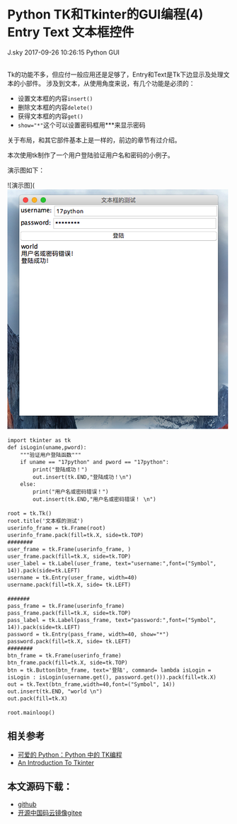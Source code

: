 <div class="blog-article">
<h1 class="title">Python TK和Tkinter的GUI编程(4) Entry Text 文本框控件</h1>
<span class="author">J.sky</span>
<span class="time">2017-09-26 10:26:15</span>
<span class="tag">Python GUI</span>
</div>
</br>

Tk的功能不多，但应付一般应用还是足够了，Entry和Text是Tk下边显示及处理文本的小部件。
涉及到文本，从使用角度来说，有几个功能是必须的：

+ 设置文本框的内容`insert()`
+ 删除文本框的内容`delete()`
+ 获得文本框的内容`get()`
+ `show="*"`这个可以设置密码框用***来显示密码

关于布局，和其它部件基本上是一样的，前边的章节有过介绍。

本次使用tk制作了一个用户登陆验证用户名和密码的小例子。

演示图如下：

![演示图](![输入图片说明](assets/images/media/upload/2017/09/Snip20170926_4.png)

<pre><code class="python">import tkinter as tk
def isLogin(uname,pword):
    """验证用户登陆函数"""
    if uname == "17python" and pword == "17python":
        print("登陆成功！")
        out.insert(tk.END,"登陆成功！\n")
    else:
        print("用户名或密码错误！")
        out.insert(tk.END,"用户名或密码错误！ \n")

root = tk.Tk()
root.title('文本框的测试')
userinfo_frame = tk.Frame(root)
userinfo_frame.pack(fill=tk.X, side=tk.TOP)
########
user_frame = tk.Frame(userinfo_frame, )
user_frame.pack(fill=tk.X, side=tk.TOP)
user_label = tk.Label(user_frame, text="username:",font=("Symbol", 14)).pack(side=tk.LEFT)
username = tk.Entry(user_frame, width=40)
username.pack(fill=tk.X, side= tk.LEFT)

#######
pass_frame = tk.Frame(userinfo_frame)
pass_frame.pack(fill=tk.X, side=tk.TOP)
pass_label = tk.Label(pass_frame, text="password:",font=("Symbol", 14)).pack(side=tk.LEFT)
password = tk.Entry(pass_frame, width=40, show="*")
password.pack(fill=tk.X, side= tk.LEFT)
########
btn_frame = tk.Frame(userinfo_frame)
btn_frame.pack(fill=tk.X, side=tk.TOP)
btn = tk.Button(btn_frame, text='登陆', command= lambda isLogin = isLogin : isLogin(username.get(), password.get())).pack(fill=tk.X)
out = tk.Text(btn_frame,width=40,font=("Symbol", 14))
out.insert(tk.END, "world \n")
out.pack(fill=tk.X)

root.mainloop()
</code></pre>

## 相关参考

+ [可爱的 Python：Python 中的 TK编程](https://www.ibm.com/developerworks/cn/linux/sdk/python/charm-12/index.html)
+ [An Introduction To Tkinter](http://effbot.org/tkinterbook/tkinter-index.htm)

## 本文源码下载：

+ [github](https://github.com/bosichong/17python.com/tree/master/gui)
+ [开源中国码云镜像gitee](https://gitee.com/J_Sky/17python.com/tree/master/gui)
